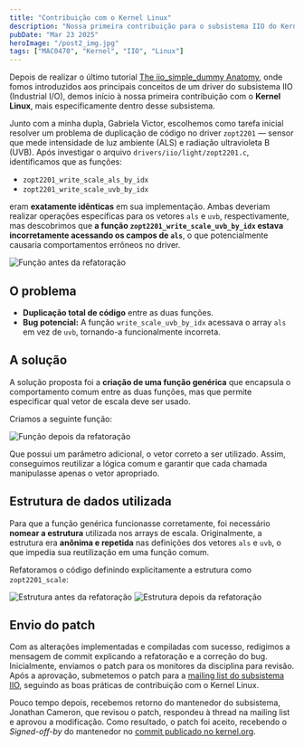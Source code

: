 ```yaml
---
title: "Contribuição com o Kernel Linux"
description: "Nossa primeira contribuição para o subsistema IIO do Kernel Linux."
pubDate: "Mar 23 2025"
heroImage: "/post2_img.jpg"
tags: ["MAC0470", "Kernel", "IIO", "Linux"]
---
```


Depois de realizar o último tutorial [The iio_simple_dummy Anatomy](https://flusp.ime.usp.br/iio/iio-dummy-anatomy/), onde fomos introduzidos aos principais conceitos de um driver do subsistema IIO (Industrial I/O), demos início à nossa primeira contribuição com o **Kernel Linux**, mais especificamente dentro desse subsistema.

Junto com a minha dupla, Gabriela Victor, escolhemos como tarefa inicial resolver um problema de duplicação de código no driver `zopt2201` — sensor que mede intensidade de luz ambiente (ALS) e radiação ultravioleta B (UVB). Após investigar o arquivo `drivers/iio/light/zopt2201.c`, identificamos que as funções:

- `zopt2201_write_scale_als_by_idx`
- `zopt2201_write_scale_uvb_by_idx`

eram **exatamente idênticas** em sua implementação. Ambas deveriam realizar operações específicas para os vetores `als` e `uvb`, respectivamente, mas descobrimos que **a função `zopt2201_write_scale_uvb_by_idx` estava incorretamente acessando os campos de `als`**, o que potencialmente causaria comportamentos errôneos no driver.

![Função antes da refatoração](/post2_imgs/funcao_antes.png)

## O problema

- **Duplicação total de código** entre as duas funções.
- **Bug potencial:** A função `write_scale_uvb_by_idx` acessava o array `als` em vez de `uvb`, tornando-a funcionalmente incorreta.

## A solução

A solução proposta foi a **criação de uma função genérica** que encapsula o comportamento comum entre as duas funções, mas que permite especificar qual vetor de escala deve ser usado.

Criamos a seguinte função:

![Função depois da refatoração](/post2_imgs/funcao_depois.png)

Que possui um parâmetro adicional, o vetor correto a ser utilizado. Assim, conseguimos reutilizar a lógica comum e garantir que cada chamada manipulasse apenas o vetor apropriado.

## Estrutura de dados utilizada

Para que a função genérica funcionasse corretamente, foi necessário **nomear a estrutura** utilizada nos arrays de escala. Originalmente, a estrutura era **anônima e repetida** nas definições dos vetores `als` e `uvb`, o que impedia sua reutilização em uma função comum.

Refatoramos o código definindo explicitamente a estrutura como `zopt2201_scale`:

![Estrutura antes da refatoração](/post2_imgs/struct_antes.png)
![Estrutura depois da refatoração](/post2_imgs/struct_depois.png)

## Envio do patch

Com as alterações implementadas e compiladas com sucesso, redigimos a mensagem de commit explicando a refatoração e a correção do bug. Inicialmente, enviamos o patch para os monitores da disciplina para revisão. Após a aprovação, submetemos o patch para a [mailing list do subsistema IIO](https://lore.kernel.org/linux-iio/20250424002144.23260-1-beatrizvianacosta16@gmail.com), seguindo as boas práticas de contribuição com o Kernel Linux.

Pouco tempo depois, recebemos retorno do mantenedor do subsistema, Jonathan Cameron, que revisou o patch, respondeu à thread na mailing list e aprovou a modificação. Como resultado, o patch foi aceito, recebendo o _Signed-off-by_ do mantenedor no [commit publicado no kernel.org](https://git.kernel.org/pub/scm/linux/kernel/git/jic23/iio.git/commit/?h=testing&id=7b156cc6c07e0445516be1cf693ff4d5982361fd).


